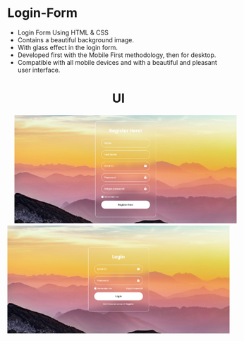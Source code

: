 # Login-Form

- Login Form Using HTML & CSS
- Contains a beautiful background image.
- With glass effect in the login form.
- Developed first with the Mobile First methodology, then for desktop.
- Compatible with all mobile devices and with a beautiful and pleasant user interface.

<html>
  <body padding="10px">
    <h1 align="center">UI</h1>
  <img src="login page/img/Screenshot 2024-06-30 135718.png" style="padding: 2px 16px;border-radius: 5px;">
  <img src="login page/img/Screenshot 2024-06-30 135709.png">
  </body>
</html>
